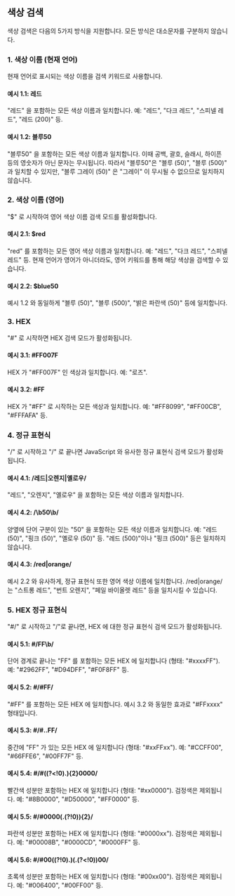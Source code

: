 ## 색상 검색

색상 검색은 다음의 5가지 방식을 지원합니다. 모든 방식은 대소문자를 구분하지 않습니다.

### 1. 색상 이름 (현재 언어)

현재 언어로 표시되는 색상 이름을 검색 키워드로 사용합니다.

#### 예시 1.1: 레드

"레드" 을 포함하는 모든 색상 이름과 일치합니다. 예: "레드", "다크 레드", "스피넬 레드", "레드 (200)" 등.

#### 예시 1.2: 블루50

"블루50" 을 포함하는 모든 색상 이름과 일치합니다. 이때 공백, 괄호, 슬래시, 하이픈 등의 영숫자가 아닌 문자는 무시됩니다. 따라서 "블루50"은 "블루 (50)", "블루 (500)" 과 일치할 수 있지만, "블루 그레이 (50)" 은 "그레이" 이 무시될 수 없으므로 일치하지 않습니다.

### 2. 색상 이름 (영어)

"$" 로 시작하여 영어 색상 이름 검색 모드를 활성화합니다.

#### 예시 2.1: $red

"red" 를 포함하는 모든 영어 색상 이름과 일치합니다. 예: "레드", "다크 레드", "스피넬 레드" 등. 현재 언어가 영어가 아니더라도, 영어 키워드를 통해 해당 색상을 검색할 수 있습니다.

#### 예시 2.2: $blue50

예시 1.2 와 동일하게 "블루 (50)", "블루 (500)", "밝은 파란색 (50)" 등에 일치합니다.

### 3. HEX

"#" 로 시작하면 HEX 검색 모드가 활성화됩니다.

#### 예시 3.1: #FF007F

HEX 가 "#FF007F" 인 색상과 일치합니다. 예: "로즈".

#### 예시 3.2: #FF

HEX 가 "#FF" 로 시작하는 모든 색상과 일치합니다. 예: "#FF8099", "#FF00CB", "#FFFAFA" 등.

### 4. 정규 표현식

"/" 로 시작하고 "/" 로 끝나면 JavaScript 와 유사한 정규 표현식 검색 모드가 활성화됩니다.

#### 예시 4.1: /레드|오렌지|옐로우/

"레드", "오렌지", "옐로우" 을 포함하는 모든 색상 이름과 일치합니다.

#### 예시 4.2: /\b50\b/

양옆에 단어 구분이 있는 "50" 을 포함하는 모든 색상 이름과 일치합니다. 예: "레드 (50)", "핑크 (50)", "옐로우 (50)" 등. "레드 (500)"이나 "핑크 (500)" 등은 일치하지 않습니다.

#### 예시 4.3: /red|orange/

예시 2.2 와 유사하게, 정규 표현식 또한 영어 색상 이름에 일치합니다. /red|orange/ 는 "스트롱 레드", "번트 오렌지", "페일 바이올렛 레드" 등을 일치시킬 수 있습니다.

### 5. HEX 정규 표현식

"#/" 로 시작하고 "/"로 끝나면, HEX 에 대한 정규 표현식 검색 모드가 활성화됩니다.

#### 예시 5.1: #/FF\b/

단어 경계로 끝나는 "FF" 를 포함하는 모든 HEX 에 일치합니다 (형태: "#xxxxFF"). 예: "#2962FF", "#D94DFF", "#F0F8FF" 등.

#### 예시 5.2: #/#FF/

"#FF" 를 포함하는 모든 HEX 에 일치합니다. 예시 3.2 와 동일한 효과로 "#FFxxxx" 형태입니다.

#### 예시 5.3: #/#..FF/

중간에 "FF" 가 있는 모든 HEX 에 일치합니다 (형태: "#xxFFxx"). 예: "#CCFF00", "#66FFE6", "#00FF7F" 등.

#### 예시 5.4: #/#((?<!0).){2}0000/

빨간색 성분만 포함하는 HEX 에 일치합니다 (형태: "#xx0000"). 검정색은 제외됩니다. 예: "#8B0000", "#D50000", "#FF0000" 등.

#### 예시 5.5: #/#0000(.(?!0)){2}/

파란색 성분만 포함하는 HEX 에 일치합니다 (형태: "#0000xx"). 검정색은 제외됩니다. 예: "#00008B", "#0000CD", "#0000FF" 등.

#### 예시 5.6: #/#00((?!0).)(.(?<!0))00/

초록색 성분만 포함하는 HEX 에 일치합니다 (형태: "#00xx00"). 검정색은 제외됩니다. 예: "#006400", "#00FF00" 등.